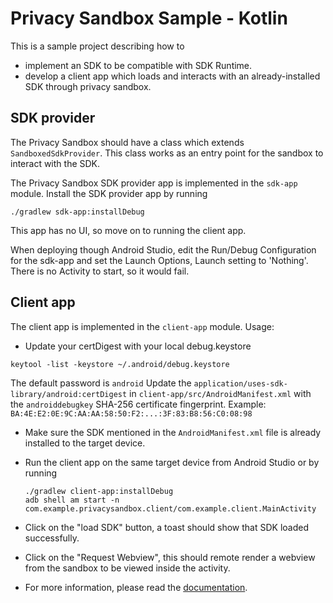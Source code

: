 # Privacy Sandbox Sample - Kotlin

This is a sample project describing how to
- implement an SDK to be compatible with SDK Runtime.
- develop a client app which loads and interacts with an already-installed
  SDK through privacy sandbox.

## SDK provider

The Privacy Sandbox should have a class which extends `SandboxedSdkProvider`.
This class works as an entry point for the sandbox to interact with the SDK.

The Privacy Sandbox SDK provider app is implemented in the `sdk-app` module.
Install the SDK provider app by running

```shell
./gradlew sdk-app:installDebug
```

This app has no UI, so move on to running the client app.

When deploying though Android Studio, edit the Run/Debug Configuration for the sdk-app and set
the Launch Options, Launch setting to 'Nothing'. There is no Activity to start, so it would fail.

## Client app

The client app is implemented in the `client-app` module. Usage:

- Update your certDigest with your local debug.keystore
```
keytool -list -keystore ~/.android/debug.keystore
```
The default password is `android`
Update the `application/uses-sdk-library/android:certDigest` in `client-app/src/AndroidManifest.xml`
with the `androiddebugkey` SHA-256 certificate fingerprint.
Example: `BA:4E:E2:0E:9C:AA:AA:58:50:F2:...:3F:83:B8:56:C0:08:98`
- Make sure the SDK mentioned in the `AndroidManifest.xml` file is already
  installed to the target device.
- Run the client app on the same target device from Android Studio or by running
  ```shell
  ./gradlew client-app:installDebug
  adb shell am start -n com.example.privacysandbox.client/com.example.client.MainActivity
  ```
- Click on the "load SDK" button, a toast should show that SDK loaded successfully.
- Click on the "Request Webview", this should remote render a webview from the
  sandbox to be viewed inside the activity.

- For more information, please read the [documentation](https://developer.android.com/design-for-safety/privacy-sandbox/guides/sdk-runtime).


